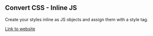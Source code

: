 ## Convert CSS - Inline JS

Create your styles inline as JS objects and assign them with a style tag.

[Link to website](https://m-salamon.github.io/convert-css-to-inline-JS/index.html)
